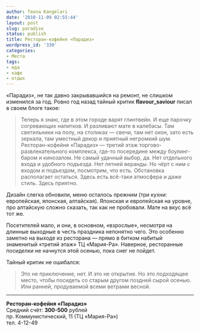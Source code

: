 ```yaml
---
author: Teona Kangelari
date: '2010-11-09 02:55:44'
layout: post
slug: paradise
status: publish
title: Ресторан-кофейня «Парадиз»
wordpress_id: '330'
categories:
- Места
tags:
- еда
- кафе
- отдых
---
```


«Парадиз», не так давно закрывавшийся на ремонт, не слишком изменился за год.
Ровно год назад тайный критик **flavour_saviour** писал в своем блоге такое:

> Теперь я знаю, где в этом городе варят глинтвейн. И еще парочку согревающих
напитков. И разливают мате в калебасы. Там светильники на полу, на столиках —
свечи, там нет окон, зато есть зеркала, там уместный декор и приятный
негромкий шум. Ресторан-кофейня «Парадиз» — третий этаж торгово-
развлекательного комплекса, где-то посередине между боулинг-баром и кинозалом.
Не самый удачный выбор, да. Нет отдельного входа и удобного подъезда. Нет
летней веранды. Но чёрт с ним с входом и подъездом, посмотрим, что есть.
Обстановка располагает остаться. Здесь есть всё-таки атмосфера и даже стиль.
Здесь приятно.

Дизайн слегка обновили, меню осталось прежним (три кухни: европейская,
японская, алтайская). Японская и европейская на уровне, про алтайскую сложно
сказать, так как не пробовали. Мате на вкус всё тот же.

Посетителей мало, и они, в основном, «взрослые», несмотря на длинные выходные
в честь праздника непонятно чего. Это особенно заметно на выходе из ресторана
— прямо в битком набитый знаменитый «третий этаж» ТЦ «Мария-Ра». Наверное,
ресторанные посиделки не начнутся этой осенью, пока снег не пойдет.

Тайный критик не ошибался: 
> Это не приключение, нет. И это не открытие. Но это
подходящее место, чтобы посидеть со старым другом поздней сырой осенью. Или
ранней, продуваемой всеми ветрами весной.

* * *

**Ресторан-кофейня «Парадиз»**<br />
Средний счёт: **300-500** рублей<br />
пр. Коммунистический, 11 (ТЦ «Мария-Ра»)<br />
тел. 4-12-49


